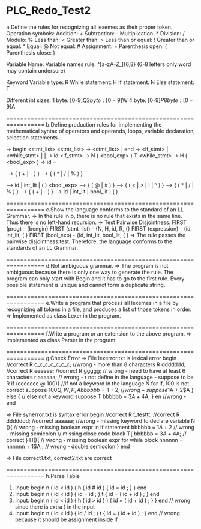 # PLC_Redo_Test2
a.Define the rules for recognizing all lexemes as their proper token.
Operation symbols:
Addition: +
Subtraction: -
Multiplication: *
Division: /
Modulo: %
Less than: <
Greater than: >
Less than or equal: !
Greater than or equal: ^
Equal: @
Not equal: #
Assignment: =
Parenthesis open: (
Parenthesis close: )

Variable Name: 
Variable names rule: ^[a-zA-Z_]{6,8} (6-8 letters only word may contain undersore)

Keyword
Variable type: R
While statement: H
If statement: N
Else statement: T

Different int sizes:
1 byte: [0-9]$Q
2 byte: [0-9]$W
4 byte: [0-9]$P
8 byte: [0-9]$A

=================================================================
b.Define production rules for implementing the mathematical syntax of operators and operands, loops, variable declaration, selection statements.

<prog> -> begin <stmt_list>
<stmt_list> -> <stmt> <stmt_list> | end
<stmt> -> <if_stmt> | <while_stmt> | <assignment> | <declare>
<declare> -> id
<if_stmt> -> N  (  <bool_exp>  )  <block>  T <block> 
<while_stmt> -> H  (  <bool_exp>  )  <block>
<assignment> -> id = <expression>

<term> —> <factor> { ( + | - ) <factor> }
<expression> —> <term> { (  *  | /  | % ) <term> }

<factor> —>   id  | int_lit  | ( <expression> )
<bool_exp> —> <bel> { ( @ | # ) <bel> }
<bel> —> <bexpr> { ( < | > | ! | ^ ) <bexpr> }
<bexpr> —> <bterm>  {  ( * | / | % ) <bterm> }
<bterm> —> <bfactor> { ( + | - ) <bfactor> }
<bfactor> —> id | int_lit | bool_lit | (  <bexpr> )

=================================================================
c.Show the language conforms to the standard of an LL Grammar.
=> In the rule in b, there is no rule that exists in the same line. Thus there is no left-hand recursion.
=> Test Pairwise Disjointness:
FIRST (prog) -  {bengin}
FIRST (stmt_list) - {N, H, id, R, {}
FIRST (expression) - {id, int_lit, ( }
FIRST (bool_exp) - {id, int_lit, bool_lit, ( }
=> The rule passes the pairwise disjointness test. Therefore, the language conforms to the standards of an LL Grammar.

=================================================================
d.Not ambiguous grammar.
=> The program is not ambiguous because there is only one way to generate the rule. The program can only start with Begin and it has to go to the first rule. Every possible statement is unique and cannot form a duplicate string.

=================================================================
e.Write a program that process all lexemes in a file by recognizing all tokens in a file, and produces a list of those tokens in order.
=> Implemented as class Lexer in the program.

=================================================================
f.Write a program or an extension to the above program.
=> Implemented as class Parser in the program.

=================================================================
g.Check Error
=> File lexerror.txt is lexical error
begin //correct
R c_c_c_c_c_c_c; //wrong - more than 8 characters
R ddddddd; //correct
R eeeeee; //correct
R ggggg; // wrong - need to have at least 6 characters
r aaaaaa; // wrong - r not define in the language - suppose to be R
if (ccccccc @ 100){ //if not a keyword in the language N for if, 100 is not correct suppose 100${Q,W,P,A}
  bbbbbb = 1 + 2; //wrong - suppose 1$A + 2$A
}
else { // else not a keyword suppose T
  bbbbbb = 3$A + 4$A;
}
en //wrong - end

=> File synerror.txt is syntax error
begin //correct
R t_testtt; //correct
R ddddddd; //correct
aaaaaa; //wrong - missing keyword to declare variable
N (){ // wrong - missing boolean expr in if statement
  bbbbbb = 1$A + 2$ // wrong - missing semicolon
 // missing close code block
T{
  bbbbbb = 3$A + 4$A; // correct
}
H(){ // wrong - missing boolean expr for while block
  nnnnnn = nnnnnn + 1$A;; // wrong - double semicolon
}
end

=> File correct1.txt, correct2.txt are correct

=================================================================
h.Parse Table
1. Input: begin n ( id < id ) { h ( id # id ) { id = id ; } } end
2. Input: begin n ( id < id ) { id = id ; } t { id = ( id + id ) ; } end
3. Input: begin n ( id < id ) { h ( id > id ) ) { id = ( id + id ) ; } } end // wrong since there is extra ) in the input
4. Input: begin n ( id < id ) { id / id ; ) t { id = ( id + id ) ; } end // wrong because it should be assignment inside if 

